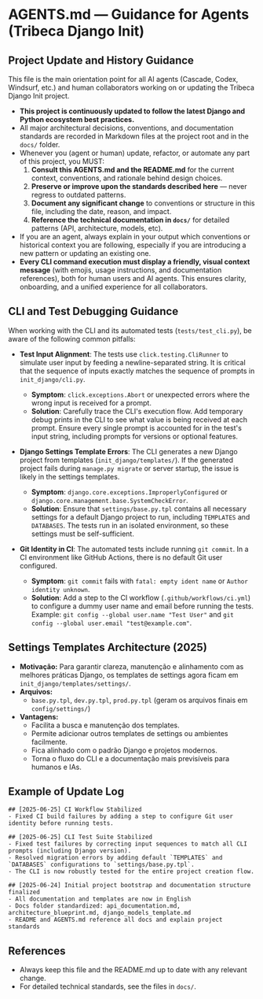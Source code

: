 # AGENTS.md — Guidance for Agents (Tribeca Django Init)

## Project Update and History Guidance

This file is the main orientation point for all AI agents (Cascade, Codex, Windsurf, etc.) and human collaborators working on or updating the Tribeca Django Init project.

- **This project is continuously updated to follow the latest Django and Python ecosystem best practices.**
- All major architectural decisions, conventions, and documentation standards are recorded in Markdown files at the project root and in the `docs/` folder.
- Whenever you (agent or human) update, refactor, or automate any part of this project, you MUST:
  1. **Consult this AGENTS.md and the README.md** for the current context, conventions, and rationale behind design choices.
  2. **Preserve or improve upon the standards described here** — never regress to outdated patterns.
  3. **Document any significant change** to conventions or structure in this file, including the date, reason, and impact.
  4. **Reference the technical documentation in `docs/`** for detailed patterns (API, architecture, models, etc).
- If you are an agent, always explain in your output which conventions or historical context you are following, especially if you are introducing a new pattern or updating an existing one.
- **Every CLI command execution must display a friendly, visual context message** (with emojis, usage instructions, and documentation references), both for human users and AI agents. This ensures clarity, onboarding, and a unified experience for all collaborators.

## CLI and Test Debugging Guidance

When working with the CLI and its automated tests (`tests/test_cli.py`), be aware of the following common pitfalls:

- **Test Input Alignment**: The tests use `click.testing.CliRunner` to simulate user input by feeding a newline-separated string. It is critical that the sequence of inputs exactly matches the sequence of prompts in `init_django/cli.py`.
  - **Symptom**: `click.exceptions.Abort` or unexpected errors where the wrong input is received for a prompt.
  - **Solution**: Carefully trace the CLI's execution flow. Add temporary debug prints in the CLI to see what value is being received at each prompt. Ensure every single prompt is accounted for in the test's input string, including prompts for versions or optional features.

- **Django Settings Template Errors**: The CLI generates a new Django project from templates (`init_django/templates/`). If the generated project fails during `manage.py migrate` or server startup, the issue is likely in the settings templates.
  - **Symptom**: `django.core.exceptions.ImproperlyConfigured` or `django.core.management.base.SystemCheckError`.
  - **Solution**: Ensure that `settings/base.py.tpl` contains all necessary settings for a default Django project to run, including `TEMPLATES` and `DATABASES`. The tests run in an isolated environment, so these settings must be self-sufficient.

- **Git Identity in CI**: The automated tests include running `git commit`. In a CI environment like GitHub Actions, there is no default Git user configured.
  - **Symptom**: `git commit` fails with `fatal: empty ident name` or `Author identity unknown`.
  - **Solution**: Add a step to the CI workflow (`.github/workflows/ci.yml`) to configure a dummy user name and email before running the tests. Example: `git config --global user.name "Test User"` and `git config --global user.email "test@example.com"`.

## Settings Templates Architecture (2025)

- **Motivação:** Para garantir clareza, manutenção e alinhamento com as melhores práticas Django, os templates de settings agora ficam em `init_django/templates/settings/`.
- **Arquivos:**
  - `base.py.tpl`, `dev.py.tpl`, `prod.py.tpl` (geram os arquivos finais em `config/settings/`)
- **Vantagens:**
  - Facilita a busca e manutenção dos templates.
  - Permite adicionar outros templates de settings ou ambientes facilmente.
  - Fica alinhado com o padrão Django e projetos modernos.
  - Torna o fluxo do CLI e a documentação mais previsíveis para humanos e IAs.

## Example of Update Log

```
## [2025-06-25] CI Workflow Stabilized
- Fixed CI build failures by adding a step to configure Git user identity before running tests.

## [2025-06-25] CLI Test Suite Stabilized
- Fixed test failures by correcting input sequences to match all CLI prompts (including Django version).
- Resolved migration errors by adding default `TEMPLATES` and `DATABASES` configurations to `settings/base.py.tpl`.
- The CLI is now robustly tested for the entire project creation flow.

## [2025-06-24] Initial project bootstrap and documentation structure finalized
- All documentation and templates are now in English
- Docs folder standardized: api_documentation.md, architecture_blueprint.md, django_models_template.md
- README and AGENTS.md reference all docs and explain project standards
```

## References
- Always keep this file and the README.md up to date with any relevant change.
- For detailed technical standards, see the files in `docs/`.
